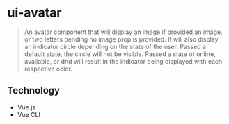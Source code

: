 # ui-avatar

> An avatar component that will display an image if provided an image, or two letters pending no image prop is provided. It will also display an indicator circle depending on the state of the user. Passed a default state, the circle will not be visible. Passed a state of online, available, or dnd will result in the indicator being displayed with each respective color. 

## Technology
 - Vue.js
 - Vue CLI
